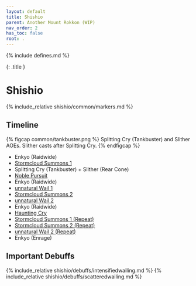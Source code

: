 ```yaml
---
layout: default
title: Shishio
parent: Another Mount Rokkon (WIP)
nav_order: 2
has_toc: false
root: .
---
```


{% include defines.md %}

{: .title }
# Shishio

{% include_relative shishio/common/markers.md %}

## Timeline

{% figcap common/tankbuster.png %}
Splitting Cry (Tankbuster) and Slither AOEs. Slither casts after Splitting Cry.
{% endfigcap %}

* Enkyo (Raidwide)
* [Stormcloud Summons 1](./stormcloud-1/)
* Splitting Cry (Tankbuster) + Slither (Rear Cone)
* [Noble Pursuit](./noble-pursuit)
* Enkyo (Raidwide)
* [unnatural Wail 1](./unnatural-wail-1/)
* [Stormcloud Summons 2](./stormcloud-2/)
* [unnatural Wail 2](./unnatural-wail-2/)
* Enkyo (Raidwide)
* [Haunting Cry](./haunting-cry/)
* [Stormcloud Summons 1 (Repeat)](./stormcloud-1/)
* [Stormcloud Summons 2 (Repeat)](./stormcloud-2/)
* [unnatural Wail 2 (Repeat)](./unnatural-wail-2/)
* Enkyo (Enrage)

## Important Debuffs

<div class="debuff-grid mb-8" markdown="1">
{% include_relative shishio/debuffs/intensifiedwailing.md %}
{% include_relative shishio/debuffs/scatteredwailing.md %}
</div>

